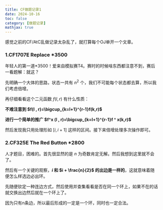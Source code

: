 ```yaml
---
title: CF做题记录1
date: 2024-10-16
toc: false
category: [做题记录]
mathjax: true
---
```


感觉之前的CF/AtC乱做记录太杂乱了，就打算每个OJ单开一个文章。

### 1.CF1707E Replace *3500

年轻人的第一道*3500！爱来自模拟赛T4。赛时的时候啥东西都注意不到，赛后一看题解：就这？

先明确一个大体的思路，状态一共有 $n^2$ 个，我们不可能每个状态都去算，所以我们考虑倍增。

再仔细看看这个二元函数 $f(l,r)$ 有什么性质：

**不难注意到 $f(l , r)=\bigcup_{k=l+1}^{r-1}f(k,r)$** 

**进行一个简单的推广 $f^x (l , r)=\bigcup_{k=l+1}^{r-1}f ^ x(k,r)$**

然后发现我只用处理形如 $[i,i+1]$ 这样的区间。接下来倍增处理多次操作即可。

### 2.CF325E The Red Button *2800

人才题目，困难的。首先很显然的是 $n$ 为奇数肯定无解。然后我想到这里就不会了。

然后有一个关键的观察，**$i$ 和 $i + \frac{n}{2}$ 的出边是一样的**，这就意味着随便怎么样选边必出环。

先随便钦定一种连边方式，然后使用并查集看看是否在同一个环上，如果不在的话就交换出边然后就在一个环上了。

因为只有n条边，所以最后形成的一定是一个环，同时也一定合法。
